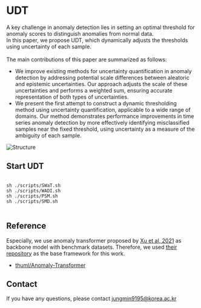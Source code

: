# UDT 
A key challenge in anomaly detection lies in setting an optimal threshold for anomaly scores to distinguish anomalies from normal data. <br/>
In this paper, we propose UDT, which dynamically adjusts the thresholds using uncertainty of each sample. <br/><br/>
The main contributions of this paper are summarized as follows:
- We improve existing methods for uncertainty quantification in anomaly detection by addressing potential scale differences between aleatoric and epistemic uncertainties. Our approach adjusts the scale of these uncertainties and performs a weighted sum, ensuring accurate representation of both types of uncertainties. 
- We present the first attempt to construct a dynamic thresholding method using uncertainty quantification, applicable to a wide range of domains. Our method demonstrates performance improvements in time series anomaly detection by more effectively identifying misclassified samples near the fixed threshold, using uncertainty as a measure of the ambiguity of each sample.

![Structure](https://github.com/user-attachments/assets/9e418c70-e62d-4859-9adb-ec01993b5843.jpg)

## Start UDT
<pre>
<code>
sh ./scripts/SWaT.sh
sh ./scripts/WADI.sh
sh ./scripts/PSM.sh
sh ./scripts/SMD.sh
</code>
</pre>

## Reference
Especially, we use anomaly transformer proposed by [Xu et al, 2021](https://arxiv.org/abs/2110.02642) as backbone model with benchmark datasets. Therefore, we used [their repository](https://github.com/thuml/Anomaly-Transformer) as the base framework for this work. <br/>
- [thuml/Anomaly-Transformer](https://github.com/thuml/Anomaly-Transformer)

## Contact
If you have any questions, please contact jungmin9195@korea.ac.kr
